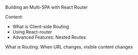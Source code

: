 Building an Multi-SPA with React Router

Content:
- What is Client-side Routing
- Using React-router
- Advanced Features: Nested Routes

What is Routing:
When URL changes, visible content changes
 